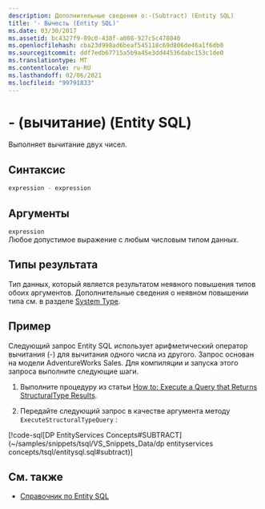 ```yaml
---
description: Дополнительные сведения о:-(Subtract) (Entity SQL)
title: '- Вычесть (Entity SQL)'
ms.date: 03/30/2017
ms.assetid: bc4327f9-09c0-438f-a008-927c5c478040
ms.openlocfilehash: cba23d998ad6beaf545118c69d806de46a1f6db0
ms.sourcegitcommit: ddf7edb67715a5b9a45e3dd44536dabc153c1de0
ms.translationtype: MT
ms.contentlocale: ru-RU
ms.lasthandoff: 02/06/2021
ms.locfileid: "99791833"
---
```

# <a name="--subtract-entity-sql"></a>- (вычитание) (Entity SQL)

Выполняет вычитание двух чисел.  
  
## <a name="syntax"></a>Синтаксис  
  
```sql  
expression - expression  
```  
  
## <a name="arguments"></a>Аргументы  

 `expression`  
 Любое допустимое выражение с любым числовым типом данных.  
  
## <a name="result-types"></a>Типы результата  

 Тип данных, который является результатом неявного повышения типов обоих аргументов. Дополнительные сведения о неявном повышении типа см. в разделе [System Type](type-system-entity-sql.md).  
  
## <a name="example"></a>Пример  

 Следующий запрос Entity SQL использует арифметический оператор вычитания (-) для вычитания одного числа из другого. Запрос основан на модели AdventureWorks Sales. Для компиляции и запуска этого запроса выполните следующие шаги.  
  
1. Выполните процедуру из статьи [How to: Execute a Query that Returns StructuralType Results](../how-to-execute-a-query-that-returns-structuraltype-results.md).  
  
2. Передайте следующий запрос в качестве аргумента методу `ExecuteStructuralTypeQuery` :  
  
 [!code-sql[DP EntityServices Concepts#SUBTRACT](~/samples/snippets/tsql/VS_Snippets_Data/dp entityservices concepts/tsql/entitysql.sql#subtract)]  
  
## <a name="see-also"></a>См. также

- [Справочник по Entity SQL](entity-sql-reference.md)

